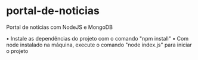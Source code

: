# portal-de-noticias
Portal de notícias com NodeJS e MongoDB

• Instale as dependências do projeto com o comando "npm install"
• Com node instalado na máquina, execute o comando "node index.js" para iniciar o projeto